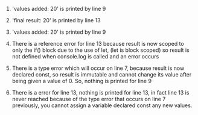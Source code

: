 
1. 'values added: 20' is printed by line 9

2. 'final result: 20' is printed by line 13

3. 'values added: 20' is printed by line 9

4. There is a reference error for line 13 because result is now scoped to only the if() block due to the use of let, (let is block scoped) so result is not defined when console.log is called and an error occurs

5. There is a type error which will occur on line 7, because result is now declared const, so result is immutable and cannot change its value after being given a value of 0. So, nothing is printed for line 9

6. There is a error for line 13, nothing is printed for line 13, in fact line 13 is never reached because of the type error that occurs on line 7 previously, you cannot assign a variable declared const any new values.
